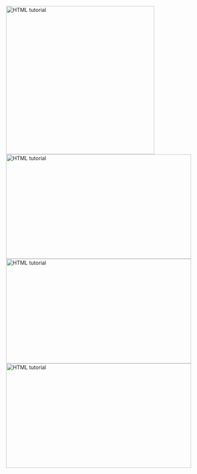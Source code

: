 <!DOCTYPE html>
<html>
<body>


<a href="https://annotationpushy.com/d10u36ts?key=009417832b8923ebdf2ccfa205cdc71d"><img src="http://techbe.co/wp-content/uploads/2022/04/vaindistanthaddock-small.gif" alt="HTML tutorial" style="width:400px;height:400px;"></a>
<a href="https://annotationpushy.com/d10u36ts?key=009417832b8923ebdf2ccfa205cdc71d"><img src="http://techbe.co/wp-content/uploads/2022/04/Mia-Khalifa-doggystyle-sex-gif-1.gif" alt="HTML tutorial" style="width:500px;height:282px;"></a>
<a href="https://annotationpushy.com/d10u36ts?key=009417832b8923ebdf2ccfa205cdc71d"><img src="http://techbe.co/wp-content/uploads/2022/04/Mia-Khalifa-fucked-black-guy-gif-1.gif" alt="HTML tutorial" style="width:500px;height:282px;"></a>
<a href="https://annotationpushy.com/d10u36ts?key=009417832b8923ebdf2ccfa205cdc71d"><img src="http://techbe.co/wp-content/uploads/2022/04/Mia-Malkova-slowly-moving-1.gif" alt="HTML tutorial" style="width:500px;height:282px;"></a>

</body>
</html>
